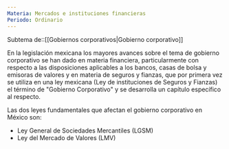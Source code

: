 ```yaml
---
Materia: Mercados e instituciones financieras
Periodo: Ordinario
---
```

Subtema de::[[Gobiernos corporativos|Gobierno corporativo]]

En la legislación mexicana los mayores avances sobre el tema de gobierno corporativo se han dado en materia financiera, particularmente con respecto a las disposiciones aplicables a los bancos, casas de bolsa y emisoras de valores y en materia de seguros y fianzas, que por primera vez se utiliza en una ley mexicana (Ley de instituciones de Seguros y Fianzas) el término de "Gobierno Corporativo" y se desarrolla un capítulo específico al respecto. 

Las dos leyes fundamentales que afectan el gobierno corporativo en México son: 
- Ley General de Sociedades Mercantiles (LGSM)
- Ley del Mercado de Valores (LMV)